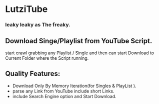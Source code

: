 # LutziTube
### leaky leaky as The freaky.
## Download Singe/Playlist from YouTube Script.
start crawl grabbing any Playlist / Single and then  can start Download to Current Folder where the Script running.

## Quality Features:
* Download Only By Memory Iteration(for Singles & PlayList ).
* parse any Link from YouTube include short Links.
* include Search Engine option and Start Download.
